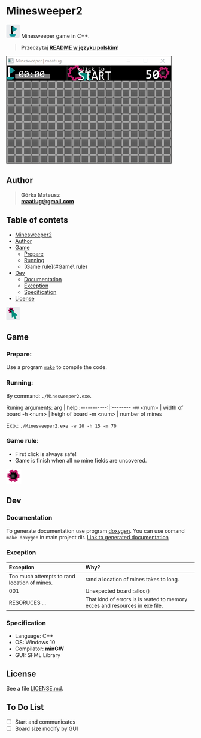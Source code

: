 # Minesweeper2
![](gui/butt-flag.png) Minesweeper game in C++.

> **Przeczytaj [README w języku polskim](README.pl.md)!**

![](doc/example1.gif)

## Author
>   **Górka Mateusz**\
>   **maatiug@gmail.com**

## Table of contets
- [Minesweeper2](#Minesweeper2)
- [Author](#Author)
- [Game](#Game)
    - [Prepare](#Prepare)
    - [Running](#Running)
    - [Game rule](#Game\ rule)
- [Dev](#Dev)
    - [Documentation](#Documentation)
    - [Exception](#Exception)
    - [Specification](#Specification)
- [License](#License)

![](gui/butt-click.png)

## Game
### Prepare:
Use a program [`make`](http://gnuwin32.sourceforge.net/packages/make.htm) to compile the code.

### Running:
By command: `./Minesweeper2.exe`.

Runing  arguments:
arg          | help
:-----------:|:--------
 -w \<num>   | width of board
 -h \<num>   | heigh of board
 -m \<num>   | number of mines

Exp.: `./Minesweeper2.exe -w 20 -h 15 -m 70`

### Game rule:
 - First click is always safe!
 - Game is finish when all no mine fields are uncovered.

![](gui/score-bg.png)

## Dev
### Documentation
To generate documentation use program [doxygen](http://doxygen.nl).
You can use comand `make doxygen` in main project dir.
[Link to generated documentation](dox/html/index.phtml)

### Exception
Exception                                       | Why?
:-----------------------------------------------|:------
Too much attempts to rand location of mines.    | rand a location of mines takes to long.
001                                             | Unexpected board::alloc()
RESORUCES ...                                   | That kind of errors is is reated to memory exces and resources in exe file.

### Specification
- Language: C++
- OS: Windows 10
- Compilator: **minGW**
- GUI: SFML Library

## License
See a file [LICENSE.md](LICENSE.md).

## To Do List
- [ ] Start and communicates
- [ ] Board size modify by GUI
